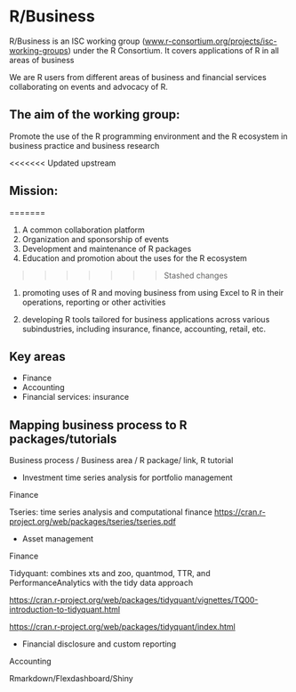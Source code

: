 # R/Business
R/Business is an ISC working group (www.r-consortium.org/projects/isc-working-groups) under the R Consortium. It covers applications of R in all areas of business

We are R users from different areas of business and financial services collaborating on events and advocacy of R.

## The aim of the working group:

Promote the use of the R programming environment and the R ecosystem in business practice and business research

<<<<<<< Updated upstream
## Mission:
=======
1. A common collaboration platform
2. Organization and sponsorship of events
3. Development and maintenance of R packages
4. Education and promotion about the uses for the R ecosystem
>>>>>>> Stashed changes

1. promoting uses of R and moving business from using Excel to R in their operations, reporting or other activities

2. developing R tools tailored for business applications across various subindustries, including insurance, finance, accounting, retail, etc.

## Key areas

* Finance
* Accounting
* Financial services: insurance


## Mapping business process to R packages/tutorials
 
Business process / Business area / R package/ link, R tutorial

* Investment time series analysis for portfolio management

Finance

Tseries: time series analysis and computational finance
https://cran.r-project.org/web/packages/tseries/tseries.pdf

* Asset management 

Finance

Tidyquant: combines xts and zoo, quantmod, TTR, and PerformanceAnalytics with the tidy data approach

https://cran.r-project.org/web/packages/tidyquant/vignettes/TQ00-introduction-to-tidyquant.html

https://cran.r-project.org/web/packages/tidyquant/index.html

* Financial disclosure and custom reporting

Accounting 

Rmarkdown/Flexdashboard/Shiny







